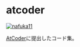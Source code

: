# atcoder

[![nafuka11](https://atcoder-badges.now.sh/api/atcoder/nafuka11)](https://atcoder.jp/users/nafuka11)

[AtCoder](https://atcoder.jp/)に提出したコード集。
